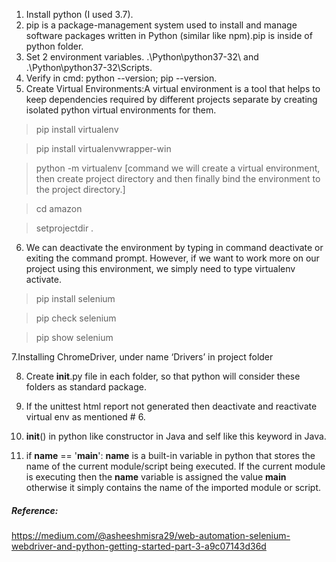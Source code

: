 1. Install python (I used 3.7).
2. pip is a package-management system used to install and manage software packages written in Python (similar like npm).pip is inside of python folder.
3. Set 2 environment variables. .\Python\python37-32\  and .\Python\python37-32\Scripts.
4. Verify in cmd: python --version; pip --version.
5. Create Virtual Environments:A virtual environment is a tool that helps to keep dependencies required by different projects separate by creating isolated python virtual environments for them.
> pip install virtualenv

> pip install virtualenvwrapper-win

> python -m virtualenv <nameOfEnv>  [command we will create a virtual environment, then create project directory and then finally bind the environment to the project directory.]

> cd amazon

> setprojectdir .

6. We can deactivate the environment by typing in command deactivate or exiting the command prompt. However, if we want to work more on our project using this environment, we simply need to type virtualenv activate.
> pip install selenium

> pip check selenium

> pip show selenium

7.Installing ChromeDriver, under name ‘Drivers’ in project folder

8. Create __init__.py file in each folder, so that python will consider these folders as standard package.

9. If the unittest html report not generated then deactivate and reactivate virtual env as mentioned # 6.

10. __init__() in python like constructor in Java and self like this keyword in Java.

11. if __name__ == '__main__': __name__ is a built-in variable in python that stores the name of the current module/script being executed. If the current module is executing then the __name__ variable is assigned the value __main__ otherwise it simply contains the name of the imported module or script.

##### Reference:

https://medium.com/@asheeshmisra29/web-automation-selenium-webdriver-and-python-getting-started-part-3-a9c07143d36d



